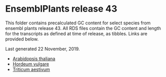 # EnsemblPlants release 43

This folder contains precalculated GC content for select species from ensembl plants release 43.
All RDS files contain the GC content and length for the transcripts as defined at time of release, as tibbles.
Links are provided below.

Last generated 22 November, 2019.
- [Arabidopsis thaliana](Arabidopsis_thaliana.TAIR10.43.rds)
- [Hordeum vulgare](Hordeum_vulgare.IBSC_v2.43.rds)
- [Triticum aestivum](Triticum_aestivum.IWGSC.43.rds)